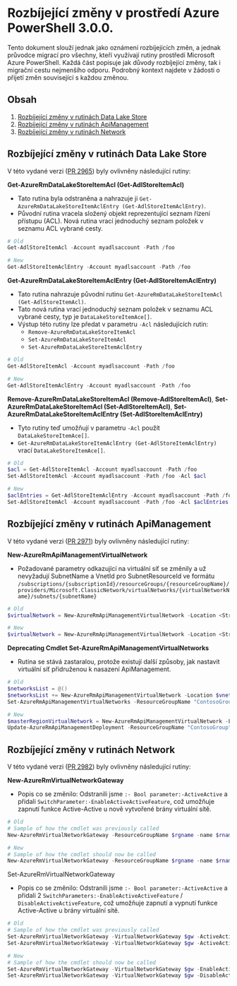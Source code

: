 # <a name="breaking-changes-for-microsoft-azure-powershell-300"></a>Rozbíjející změny v prostředí Azure PowerShell 3.0.0.

Tento dokument slouží jednak jako oznámení rozbíjejících změn, a jednak průvodce migrací pro všechny, kteří využívají rutiny prostředí Microsoft Azure PowerShell.  Každá část popisuje jak důvody rozbíjející změny, tak i migrační cestu nejmenšího odporu.  Podrobný kontext najdete v žádosti o přijetí změn související s každou změnou.

## <a name="table-of-contents"></a>Obsah
1. [Rozbíjející změny v rutinách Data Lake Store](#breaking-changes-to-data-lake-store-cmdlets)
2. [Rozbíjející změny v rutinách ApiManagement](#breaking-changes-to-apimanagement-cmdlets)
3. [Rozbíjející změny v rutinách Network](#breaking-changes-to-network-cmdlets)

## <a name="breaking-changes-to-data-lake-store-cmdlets"></a>Rozbíjející změny v rutinách Data Lake Store

V této vydané verzi ([PR 2965](https://github.com/Azure/azure-powershell/pull/2965)) byly ovlivněny následující rutiny:

**Get-AzureRmDataLakeStoreItemAcl (Get-AdlStoreItemAcl)**
- Tato rutina byla odstraněna a nahrazuje ji ``Get-AzureRmDataLakeStoreItemAclEntry (Get-AdlStoreItemAclEntry)``.
- Původní rutina vracela složený objekt reprezentující seznam řízení přístupu (ACL). Nová rutina vrací jednoduchý seznam položek v seznamu ACL vybrané cesty.

```powershell
# Old
Get-AdlStoreItemAcl -Account myadlsaccount -Path /foo

# New
Get-AdlStoreItemAclEntry -Account myadlsaccount -Path /foo
```

**Get-AzureRmDataLakeStoreItemAclEntry (Get-AdlStoreItemAclEntry)**
- Tato rutina nahrazuje původní rutinu ``Get-AzureRmDataLakeStoreItemAcl (Get-AdlStoreItemAcl)``.
- Tato nová rutina vrací jednoduchý seznam položek v seznamu ACL vybrané cesty, typ je ``DataLakeStoreItemAce[]``.
- Výstup této rutiny lze předat v parametru ``-Acl`` následujících rutin:
   - ``Remove-AzureRmDataLakeStoreItemAcl``
   - ``Set-AzureRmDataLakeStoreItemAcl``
   - ``Set-AzureRmDataLakeStoreItemAclEntry``

```powershell
# Old
Get-AdlStoreItemAcl -Account myadlsaccount -Path /foo

# New
Get-AdlStoreItemAclEntry -Account myadlsaccount -Path /foo
```

**Remove-AzureRmDataLakeStoreItemAcl (Remove-AdlStoreItemAcl)**, **Set-AzureRmDataLakeStoreItemAcl (Set-AdlStoreItemAcl)**, **Set-AzureRmDataLakeStoreItemAclEntry (Set-AdlStoreItemAclEntry)**
- Tyto rutiny teď umožňují v parametru ``-Acl`` použít ``DataLakeStoreItemAce[]``.
- ``Get-AzureRmDataLakeStoreItemAclEntry (Get-AdlStoreItemAclEntry)`` vrací ``DataLakeStoreItemAce[]``.

```powershell
# Old
$acl = Get-AdlStoreItemAcl -Account myadlsaccount -Path /foo
Set-AdlStoreItemAcl -Account myadlsaccount -Path /foo -Acl $acl

# New
$aclEntries = Get-AdlStoreItemAclEntry -Account myadlsaccount -Path /foo
Set-AdlStoreItemAcl -Account myadlsaccount -Path /foo -Acl $aclEntries
```

## <a name="breaking-changes-to-apimanagement-cmdlets"></a>Rozbíjející změny v rutinách ApiManagement

V této vydané verzi ([PR 2971](https://github.com/Azure/azure-powershell/pull/2971)) byly ovlivněny následující rutiny:

**New-AzureRmApiManagementVirtualNetwork**
- Požadované parametry odkazující na virtuální síť se změnily a už nevyžadují SubnetName a VnetId pro SubnetResourceId ve formátu ``/subscriptions/{subscriptionId}/resourceGroups/{resourceGroupName}/providers/Microsoft.ClassicNetwork/virtualNetworks/{virtualNetworkName}/subnets/{subnetName}``

```powershell
# Old
$virtualNetwork = New-AzureRmApiManagementVirtualNetwork -Location <String> -SubnetName <String> -VnetId <Guid>

# New
$virtualNetwork = New-AzureRmApiManagementVirtualNetwork -Location <String> -SubnetResourceId <String>

```

**Deprecating Cmdlet Set-AzureRmApiManagementVirtualNetworks**
- Rutina se stává zastaralou, protože existují další způsoby, jak nastavit virtuální síť přidruženou k nasazení ApiManagement.

```powershell
# Old
$networksList = @()
$networksList += New-AzureRmApiManagementVirtualNetwork -Location $vnetLocation -VnetId $vnetId -SubnetName $subnetName
Set-AzureRmApiManagementVirtualNetworks -ResourceGroupName "ContosoGroup" -Name "ContosoApi" -VirtualNetworks $networksList

# New
$masterRegionVirtualNetwork = New-AzureRmApiManagementVirtualNetwork -Location <String> -SubnetResourceId <String>
Update-AzureRmApiManagementDeployment -ResourceGroupName "ContosoGroup" -Name "ContosoApi" -VirtualNetwork $masterRegionVirtualNetwork
```

## <a name="breaking-changes-to-network-cmdlets"></a>Rozbíjející změny v rutinách Network

V této vydané verzi ([PR 2982](https://github.com/Azure/azure-powershell/pull/2982)) byly ovlivněny následující rutiny:

**New-AzureRmVirtualNetworkGateway**
- Popis co se změnilo: Odstranili jsme ``:- Bool parameter:-ActiveActive`` a přidali ``SwitchParameter:-EnableActiveActiveFeature``, což umožňuje zapnutí funkce Active-Active u nově vytvořené brány virtuální sítě.

```powershell
# Old 
# Sample of how the cmdlet was previously called
New-AzureRmVirtualNetworkGateway -ResourceGroupName $rgname -name $rname -Location $location -IpConfigurations $vnetIpConfig1,$vnetIpConfig2 -GatewayType Vpn -VpnType RouteBased -EnableBgp $false -GatewaySku HighPerformance -ActiveActive $true

# New
# Sample of how the cmdlet should now be called
New-AzureRmVirtualNetworkGateway -ResourceGroupName $rgname -name $rname -Location $location -IpConfigurations $vnetIpConfig1,$vnetIpConfig2 -GatewayType Vpn -VpnType RouteBased -EnableBgp $false -GatewaySku HighPerformance -EnableActiveActiveFeature
```

Set-AzureRmVirtualNetworkGateway
- Popis co se změnilo: Odstranili jsme ``:- Bool parameter:-ActiveActive`` a přidali 2 ``SwitchParameters:-EnableActiveActiveFeature`` / ``DisableActiveActiveFeature``, což umožňuje zapnutí a vypnutí funkce Active-Active u brány virtuální sítě.

```powershell
# Old
# Sample of how the cmdlet was previously called
Set-AzureRmVirtualNetworkGateway -VirtualNetworkGateway $gw -ActiveActive $true
Set-AzureRmVirtualNetworkGateway -VirtualNetworkGateway $gw -ActiveActive $false  

# New
# Sample of how the cmdlet should now be called
Set-AzureRmVirtualNetworkGateway -VirtualNetworkGateway $gw -EnableActiveActiveFeature
Set-AzureRmVirtualNetworkGateway -VirtualNetworkGateway $gw -DisableActiveActiveFeature
```